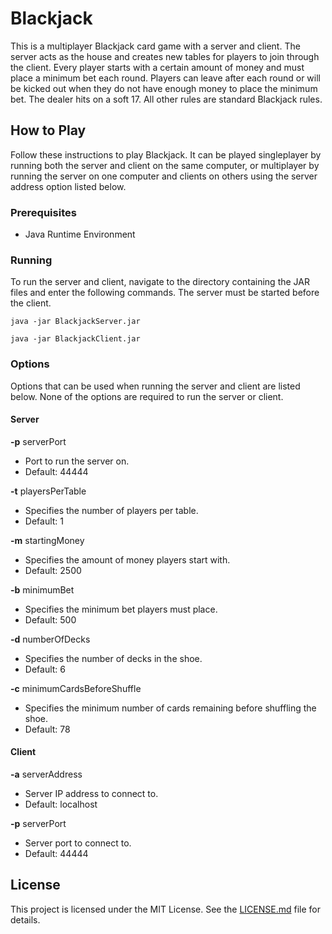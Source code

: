 # Blackjack

This is a multiplayer Blackjack card game with a server and client. The server acts as the house and creates new tables for players to join through the client. Every player starts with a certain amount of money and must place a minimum bet each round. Players can leave after each round or will be kicked out when they do not have enough money to place the minimum bet. The dealer hits on a soft 17. All other rules are standard Blackjack rules.

## How to Play

Follow these instructions to play Blackjack. It can be played singleplayer by running both the server and client on the same computer, or multiplayer by running the server on one computer and clients on others using the server address option listed below.

### Prerequisites

* Java Runtime Environment

### Running

To run the server and client, navigate to the directory containing the JAR files and enter the following commands. The server must be started before the client.

```
java -jar BlackjackServer.jar

java -jar BlackjackClient.jar
```

### Options

Options that can be used when running the server and client are listed below. None of the options are required to run the server or client.

#### Server

**-p** serverPort

* Port to run the server on.
* Default: 44444

**-t** playersPerTable

* Specifies the number of players per table.
* Default: 1

**-m** startingMoney

* Specifies the amount of money players start with.
* Default: 2500

**-b** minimumBet

* Specifies the minimum bet players must place.
* Default: 500

**-d** numberOfDecks

* Specifies the number of decks in the shoe.
* Default: 6

**-c** minimumCardsBeforeShuffle

* Specifies the minimum number of cards remaining before shuffling the shoe.
* Default: 78

#### Client

**-a** serverAddress

* Server IP address to connect to.
* Default: localhost

**-p** serverPort

* Server port to connect to.
* Default: 44444

## License

This project is licensed under the MIT License. See the [LICENSE.md](LICENSE.md) file for details.
